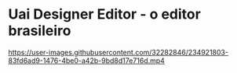 # Uai Designer Editor - o editor brasileiro

https://user-images.githubusercontent.com/32282846/234921803-83fd6ad9-1476-4be0-a42b-9bd8d17e716d.mp4

